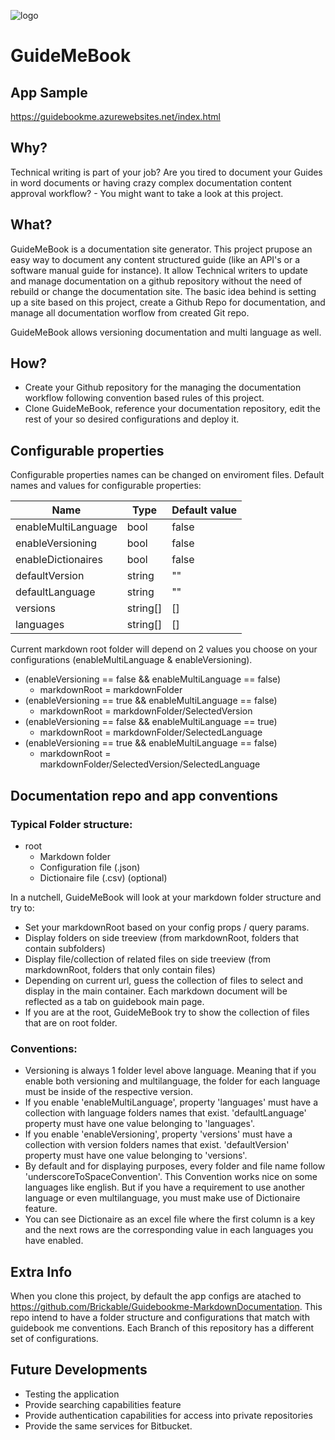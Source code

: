 ![logo](http://oi65.tinypic.com/10pydkh.jpg)
# GuideMeBook

## App Sample
https://guidebookme.azurewebsites.net/index.html

## Why?

Technical writing is part of your job? Are you tired to document your Guides in word documents or having crazy complex documentation content approval workflow? - You might want to take a look at this project.

## What?

GuideMeBook is a documentation site generator.
This project prupose an easy way to document any content structured guide (like an API's or a software manual guide for instance).
It allow Technical writers to update and manage documentation on a github repository without the need of rebuild or change the documentation site.
The basic idea behind is setting up a site based on this project, create a Github Repo for documentation, and manage all documentation worflow from created Git repo.

GuideMeBook allows versioning documentation and multi language as well.

## How?
- Create your Github repository for the managing the documentation workflow following convention based rules of this project.
- Clone GuideMeBook, reference your documentation repository, edit the rest of your so desired configurations and deploy it.

## Configurable properties

Configurable properties names can be changed on enviroment files. Default names and values for configurable properties:

|Name|Type|Default value|
|---|---|---|
|enableMultiLanguage|bool|false|
|enableVersioning|bool|false|
|enableDictionaires|bool|false|
|defaultVersion|string|""|
|defaultLanguage|string|""|
|versions|string[]|[]|
|languages|string[]|[]|

Current markdown root folder will depend on 2 values you choose on your configurations (enableMultiLanguage & enableVersioning).

- (enableVersioning == false && enableMultiLanguage == false)
  - markdownRoot = markdownFolder
- (enableVersioning == true && enableMultiLanguage == false)
  - markdownRoot = markdownFolder/SelectedVersion
- (enableVersioning == false && enableMultiLanguage == true)
  - markdownRoot = markdownFolder/SelectedLanguage
- (enableVersioning == true && enableMultiLanguage == false)
  - markdownRoot = markdownFolder/SelectedVersion/SelectedLanguage

## Documentation repo and app conventions

### Typical Folder structure:
- root
  - Markdown folder
  - Configuration file (.json)
  - Dictionaire file (.csv) (optional)

In a nutchell, GuideMeBook will look at your markdown folder structure and try to:

- Set your markdownRoot based on your config props / query params.
- Display folders on side treeview (from markdownRoot, folders that contain subfolders)
- Display file/collection of related files on side treeview (from markdownRoot, folders that only contain files)
- Depending on current url, guess the collection of files to select and display in the main container. Each markdown document will be reflected as a tab on guidebook main page.
- If you are at the root, GuideMeBook try to show the collection of files that are on root folder.

### Conventions:
- Versioning is always 1 folder level above language. Meaning that if you enable both versioning and multilanguage, the folder for each language must be inside of the respective version.
- If you enable 'enableMultiLanguage', property 'languages' must have a collection with language folders names that exist. 'defaultLanguage' property must have one value belonging to 'languages'.
- If you enable 'enableVersioning', property 'versions' must have a collection with version folders names that exist. 'defaultVersion' property must have one value belonging to 'versions'.
- By default and for displaying purposes, every folder and file name follow 'underscoreToSpaceConvention'. This Convention works nice on some languages like english. But if you have a requirement to use another language or even multilanguage, you must make use of Dictionaire feature.
- You can see Dictionaire as an excel file where the first column is a key and the next rows are the corresponding value in each languages you have enabled.

## Extra Info
When you clone this project, by default the app configs are atached to 
https://github.com/Brickable/Guidebookme-MarkdownDocumentation.
This repo intend to have a folder structure and configurations that match with guidebook me conventions. Each Branch of this repository has a different set of configurations.

## Future Developments
- Testing the application
- Provide searching capabilities feature
- Provide authentication capabilities for access into private repositories
- Provide the same services for Bitbucket.
